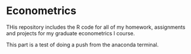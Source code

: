 # Econometrics
THis repository includes the R code for all of my homework, assignments and projects for my graduate econometrics I course. 

This part is a test of doing a push from the anaconda terminal. 
